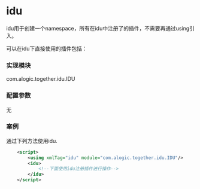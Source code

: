 idu
===
idu用于创建一个namespace，所有在idu中注册了的插件，不需要再通过using引入。

可以在idu下直接使用的插件包括：


### 实现模块

com.alogic.together.idu.IDU

### 配置参数

无

### 案例

通过下列方法使用idu.

```xml
	<script>
		<using xmlTag="idu" module="com.alogic.together.idu.IDU"/>
		<idu>
			<!--下面使用idu注册插件进行操作-->
		</idu>
	</script>
```

